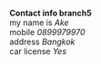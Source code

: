 <b>Contact info branch5</b><br>
my name is <i>Ake</i><br>
mobile <i>0899979970</i><br>
address <i>Bangkok</i><br>
car license <i>Yes</i>
